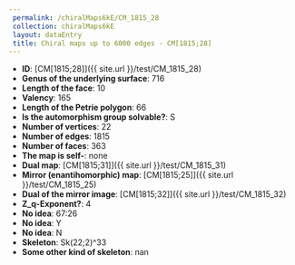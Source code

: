 ```yaml
--- 
 permalink: /chiralMaps6kE/CM_1815_28 
 collection: chiralMaps6kE
 layout: dataEntry
 title: Chiral maps up to 6000 edges - CM[1815;28]
---
```


- **ID**: [CM[1815;28]]({{ site.url }}/test/CM_1815_28)
- **Genus of the underlying surface**: 716
- **Length of the face**: 10
- **Valency**: 165
- **Length of the Petrie polygon**: 66
- **Is the automorphism group solvable?**: S
- **Number of vertices**: 22
- **Number of edges**: 1815
- **Number of faces**: 363
- **The map is self-**: none
- **Dual map**: [CM[1815;31]]({{ site.url }}/test/CM_1815_31)
- **Mirror (enantihomorphic) map**: [CM[1815;25]]({{ site.url }}/test/CM_1815_25)
- **Dual of the mirror image**: [CM[1815;32]]({{ site.url }}/test/CM_1815_32)
- **Z_q-Exponent?**: 4
- **No idea**:  67:26
- **No idea**: Y
- **No idea**: N
- **Skeleton**: Sk(22;2)^33
- **Some other kind of skeleton**: nan
